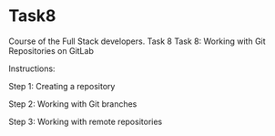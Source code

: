 # Task8
Course of the Full Stack developers. Task 8
Task 8: Working with Git Repositories on GitLab

Instructions:

Step 1: Creating a repository

Step 2: Working with Git branches

Step 3: Working with remote repositories
